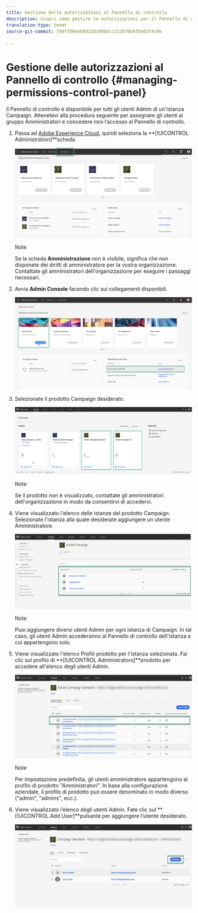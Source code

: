 ```yaml
---
title: Gestione delle autorizzazioni al Pannello di controllo
description: Scopri come gestire le autorizzazioni per il Pannello di controllo
translation-type: tm+mt
source-git-commit: 79dff08ee60d220c09bdcc21387bb6fb4d2f4c9e

---
```



# Gestione delle autorizzazioni al Pannello di controllo {#managing-permissions-control-panel}

Il Pannello di controllo è disponibile per tutti gli utenti Admin di un&#39;istanza Campaign. Attenetevi alla procedura seguente per assegnare gli utenti al gruppo Amministratori e concedere loro l’accesso al Pannello di controllo.

1. Passa ad [Adobe Experience Cloud](https://amc.experiencecloud.adobe.com/exc-content/login.html), quindi seleziona la **[!UICONTROL Administration]**scheda.

   ![](assets/control_panel_add_user1.png)

   >[!NOTE]
   >
   >Se la scheda <b>Amministrazione</b> non è visibile, significa che non disponete dei diritti di amministratore per la vostra organizzazione. Contattate gli amministratori dell&#39;organizzazione per eseguire i passaggi necessari.

1. Avvia **Admin Console** facendo clic sui collegamenti disponibili.

   ![](assets/control_panel_admin1.png)

1. Selezionate il prodotto Campaign desiderato.

   ![](assets/control_panel_add_user3.png)

   >[!NOTE]
   >
   >Se il prodotto non è visualizzato, contattate gli amministratori dell&#39;organizzazione in modo da consentirvi di accedervi.

1. Viene visualizzato l&#39;elenco delle istanze del prodotto Campaign. Selezionate l&#39;istanza alla quale desiderate aggiungere un utente Amministratore.

   ![](assets/control_panel_add_user4.png)

   >[!NOTE]
   >
   >Puoi aggiungere diversi utenti Admin per ogni istanza di Campaign. In tal caso, gli utenti Admin accederanno al Pannello di controllo dell&#39;istanza a cui appartengono solo.

1. Viene visualizzato l&#39;elenco Profili prodotto per l&#39;istanza selezionata. Fai clic sul profilo di **[!UICONTROL Administrators]**prodotto per accedere all&#39;elenco degli utenti Admin.

   ![](assets/control_panel_add_user_5.png)

   >[!NOTE]
   >
   >Per impostazione predefinita, gli utenti amministratore appartengono al profilo di prodotto &quot;Amministratori&quot;. In base alla configurazione aziendale, il profilo di prodotto può essere denominato in modo diverso (&quot;admin&quot;, &quot;admins&quot;, ecc.).

1. Viene visualizzato l’elenco degli utenti Admin. Fate clic sul **[!UICONTROL Add User]**pulsante per aggiungere l’utente desiderato.

   ![](assets/control_panel_add_user_6.png)
